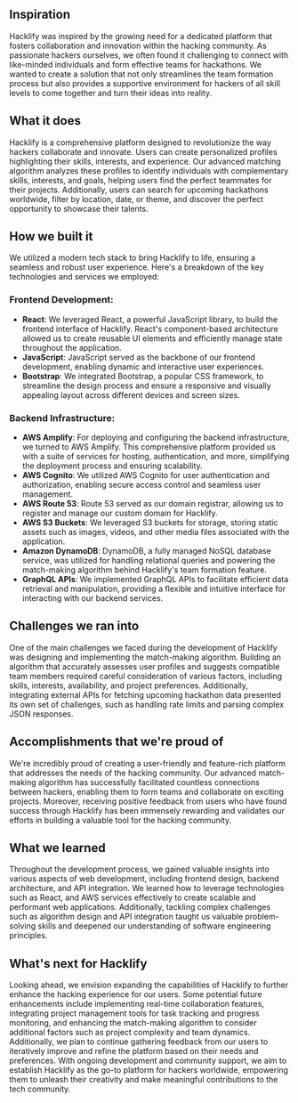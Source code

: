 ## Inspiration

Hacklify was inspired by the growing need for a dedicated platform that fosters collaboration and innovation within the hacking community. As passionate hackers ourselves, we often found it challenging to connect with like-minded individuals and form effective teams for hackathons. We wanted to create a solution that not only streamlines the team formation process but also provides a supportive environment for hackers of all skill levels to come together and turn their ideas into reality.

## What it does

Hacklify is a comprehensive platform designed to revolutionize the way hackers collaborate and innovate. Users can create personalized profiles highlighting their skills, interests, and experience. Our advanced matching algorithm analyzes these profiles to identify individuals with complementary skills, interests, and goals, helping users find the perfect teammates for their projects. Additionally, users can search for upcoming hackathons worldwide, filter by location, date, or theme, and discover the perfect opportunity to showcase their talents.

## How we built it

We utilized a modern tech stack to bring Hacklify to life, ensuring a seamless and robust user experience. Here's a breakdown of the key technologies and services we employed:

### Frontend Development:
- **React**: We leveraged React, a powerful JavaScript library, to build the frontend interface of Hacklify. React's component-based architecture allowed us to create reusable UI elements and efficiently manage state throughout the application.
- **JavaScript**: JavaScript served as the backbone of our frontend development, enabling dynamic and interactive user experiences.
- **Bootstrap**: We integrated Bootstrap, a popular CSS framework, to streamline the design process and ensure a responsive and visually appealing layout across different devices and screen sizes.

### Backend Infrastructure:
- **AWS Amplify**: For deploying and configuring the backend infrastructure, we turned to AWS Amplify. This comprehensive platform provided us with a suite of services for hosting, authentication, and more, simplifying the deployment process and ensuring scalability.
- **AWS Cognito**: We utilized AWS Cognito for user authentication and authorization, enabling secure access control and seamless user management.
- **AWS Route 53**: Route 53 served as our domain registrar, allowing us to register and manage our custom domain for Hacklify.
- **AWS S3 Buckets**: We leveraged S3 buckets for storage, storing static assets such as images, videos, and other media files associated with the application.
- **Amazon DynamoDB**: DynamoDB, a fully managed NoSQL database service, was utilized for handling relational queries and powering the match-making algorithm behind Hacklify's team formation feature.
- **GraphQL APIs**: We implemented GraphQL APIs to facilitate efficient data retrieval and manipulation, providing a flexible and intuitive interface for interacting with our backend services.


## Challenges we ran into

One of the main challenges we faced during the development of Hacklify was designing and implementing the match-making algorithm. Building an algorithm that accurately assesses user profiles and suggests compatible team members required careful consideration of various factors, including skills, interests, availability, and project preferences. Additionally, integrating external APIs for fetching upcoming hackathon data presented its own set of challenges, such as handling rate limits and parsing complex JSON responses.

## Accomplishments that we're proud of

We're incredibly proud of creating a user-friendly and feature-rich platform that addresses the needs of the hacking community. Our advanced match-making algorithm has successfully facilitated countless connections between hackers, enabling them to form teams and collaborate on exciting projects. Moreover, receiving positive feedback from users who have found success through Hacklify has been immensely rewarding and validates our efforts in building a valuable tool for the hacking community.

## What we learned

Throughout the development process, we gained valuable insights into various aspects of web development, including frontend design, backend architecture, and API integration. We learned how to leverage technologies such as React, and AWS services effectively to create scalable and performant web applications. Additionally, tackling complex challenges such as algorithm design and API integration taught us valuable problem-solving skills and deepened our understanding of software engineering principles.

## What's next for Hacklify

Looking ahead, we envision expanding the capabilities of Hacklify to further enhance the hacking experience for our users. Some potential future enhancements include implementing real-time collaboration features, integrating project management tools for task tracking and progress monitoring, and enhancing the match-making algorithm to consider additional factors such as project complexity and team dynamics. Additionally, we plan to continue gathering feedback from our users to iteratively improve and refine the platform based on their needs and preferences. With ongoing development and community support, we aim to establish Hacklify as the go-to platform for hackers worldwide, empowering them to unleash their creativity and make meaningful contributions to the tech community.
